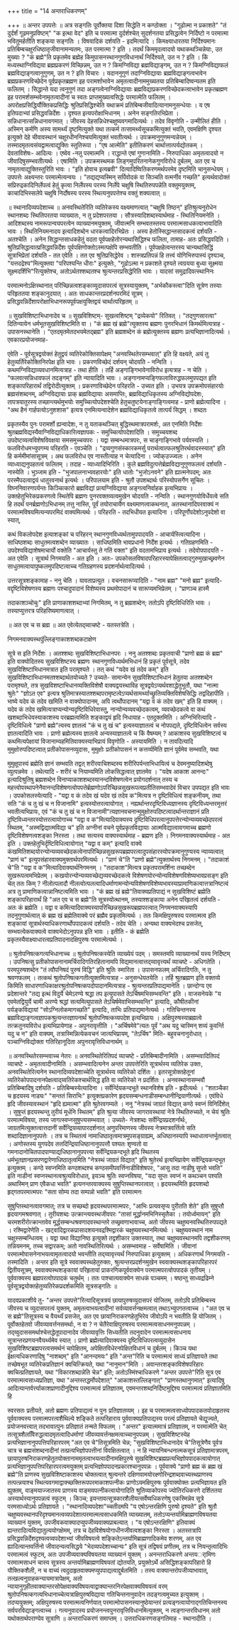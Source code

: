 +++
title = "14 अन्तराधिकरणम्"

+++
॥ अन्तर उपपत्तेः ॥ अत्र सङ्गतिः पूर्वोक्तया दिशा सिद्धेति न कण्ठोक्ता । "गूढोत्मा न प्रकाशते" "तं दुर्दर्शं गूढमनुप्रविष्टम्" "क इत्था वेद" इति च परमात्मा दुर्दर्शश्चेत् सुदर्शनतया प्रसिद्धत्वेन निर्दिष्टो न परमात्मा भवितुमर्हतीति शङ्कया सङ्गतिः । विषयादिकं दर्शयति - इदमित्यादि । किमक्ष्याधारतया निर्दिश्यमानः प्रतिबिम्बचक्षुरधिष्ठातृजीवानामन्यतमः, उत परमात्मा ? इति । तदर्थं किममृदत्वादयो यथाकथञ्चिन्नेयाः, उत मुख्याः ? "कं ब्रह्मे"ति प्रकृतमेव ब्रह्मेह किमुपासनस्थानगुणविधानार्थं निर्दिश्यते, उत न ? इति । किं मध्यस्थाग्निविद्यया ब्रह्मप्रकरणं विच्छिन्नम्, उत न ? किमग्निविद्या ब्रह्मविद्याङ्गम्, उत न ? किमग्निविद्याफलं ब्रह्मविद्याङ्गत्वानुगुणम्, उत न ? इति विचारः । यदाननुगुणं तदाग्निविद्यायाः ब्रह्मविद्याङ्गत्वभावेन ब्रह्मप्रकरणविच्छेदेन पूर्वप्रकृतब्रह्मण इह परामर्शाभावेन अमृतत्वादीनाममुख्यतया प्रतिबिम्बादिष्वन्यतम इति फलितम् । सिद्धान्ते यदा त्वनुगुणं तदा अङ्गत्वेनाग्निविद्यायाः ब्रह्मविद्याप्रकरणविच्छेदकत्वाभावेन प्रकृतब्रह्मण इह परामर्शसम्भवेनामृतत्वादीनां च स्वतः प्राप्तमुख्यत्वसिद्धेः परमात्मेति फलितम् । अपरोक्षप्रसिद्धिर्यौक्तिकप्रसिद्धिः श्रुतिप्रसिद्धिश्चेति यथाक्रमं प्रतिबिम्बजीवादित्यानामनुसन्धेयाः । य एष इतिपदाभ्यां प्रसिद्धवन्निर्देशः । दृश्यत इत्यपरोक्षाभिधानम् । अनेन सङ्गतिरभिप्रेता । सन्निधानात्सन्निधानावगमात् । जीवस्य देहसन्निधेश्चक्षुष्यवगमादित्यर्थः । तदेव विवृणोति - उन्मीलितं हीति । अस्मिन् कर्मणि अस्य सामर्थ्यं दृष्टमित्युक्ते यथा तत्कर्म तत्सामर्थ्यसूचकमित्युक्तं भवति, एवमक्षिणि दृश्यत इत्युक्ते देहे चीवावस्थानं चक्षुरधीननिश्चयमित्युक्तं भवतीत्यर्थः । उपक्रमानुगुणमन्यन्नेयम् । तस्मादमृतत्वसंयद्वामत्वाद्युक्तिः स्तुतिरूपा । "एष आत्मेति" इतीतिकरणं चार्थात्तात्पर्यद्योतकम् । देवताविशेषः- आदित्यः । एष्वेव -नतु परमात्मनि । राद्धान्ते एषां गुणानामिति - निरुपाधिका अमृतत्वादयो न जीवादिषुसम्भवतीत्यर्थः । एषामिति । उपक्रमस्थमक लिङ्गमुपरितनानेकगुणविरोधे दुर्बलम्, अत एव च नामृतत्वाद्युक्तिस्तुरिति भावः । "इति होवाच इत्यब्रवी" दित्यादिष्वितिकरणमर्थपरमेव दृष्टमिति चानुसन्धेयम् । उपपत्तेः अक्ष्यन्तरः परमात्मेत्यन्वयः । "तद्यद्यप्यस्मिन् सर्पिवोदकं वा सिञ्चति वत्मर्नीव गच्छति" इत्यर्थवादोक्तं सप्रिरुद्रकादिनिर्लेपत्वं हेतुं कृत्वा निर्लेपस्य परस्य निर्लेपे चक्षुषि स्थितिरुपपन्नेति वक्तुमयुक्तम्, काचादिभिस्सलेपे चक्षुषि निर्दोषस्य परस्य स्थित्यनुपपत्तेश्च वक्तुं शक्यत्वात् ॥

॥ स्थानादिव्यपदेशाच्च ॥ अनवस्थितेरिति व्यतिरेकस्य वक्ष्यमाणत्वात् "चक्षुषि तिष्ठन्" इतिश्रुत्यनुरोधेन स्थानशब्दः स्थितिपरतया व्याख्यातः, न तु प्रदेशपरतया । सौत्रस्यादिशब्दस्यार्थमाह - स्थितिनियमनेति । आदिशब्दस्य नामरूपान्वयपरत्वेन व्याख्यानमयुक्तम्, जीवात्मनि सम्भवतस्तस्य परमात्मसाधकत्वाभावादिति भावः । स्थितिनियमनादय इत्यादिशब्देन धारकत्वादिरभिप्रेतः । अस्य हेतोस्सिद्धान्तसादकत्वं दर्शयति - अतश्चेति । अनेन सिद्धान्तसाधकहेतुं वदता पूर्वपक्षहेतोरन्यथासिद्धिश्च फलिता, तामाह- अतः प्रसिद्धवदिति । श्रुतिप्रसिद्धत्वात्प्रसिद्धवन्निर्देशः पूर्वपक्षिणोक्तोऽस्मत्पक्षेपि सम्भवतीति । पूर्वपक्षहेत्वन्तरस्य चान्यथासिद्धिं सूत्राभिप्रेतां दर्शयति - तत एवेति । तत एव श्रुतिप्रसिद्धेरेव । शास्त्रप्रतिपन्नं हि तत्त्वं योगिभिरुपास्यं दृश्यञ्च, "यत्तदद्रेश्य"मित्युक्तवा "परिपश्यन्ति धीराः" इत्युक्तेः, "गूढोऽत्मा न प्रकाशते दृश्यते त्वग्रयया बुध्या सूक्ष्मया सूक्ष्मदर्शिभि"रित्युक्तेश्च, अतोऽर्थतश्शब्दतश्च श्रुत्यन्तरप्रसिद्धेरिति भावः । यादसां समुद्रादिवत्स्थानिनः

परमात्मनोऽक्षिस्थानात् परिच्छिन्नत्वशङ्काव्युदासपरत्वं सूत्रस्यायुक्तम्, "अर्भकौकस्त्वा"दिति सूत्रेण तस्याः परिहृततया शङ्कानुदयात् । अतः साधकान्तरप्रदर्शनपरमिदं सूत्रम् । प्रसिद्धवन्निर्देशापरोक्षाभिधानरूपपूर्वपक्षयुक्तिद्वयं चार्थात्परिहृतम् ॥

॥ सुखविशिष्टाभिधानादेव च ॥ सुखविशिष्टम्- सुखत्वशिष्टम् "द्रव्येकयो" रितिवत् । "तद्गुणसारत्वा" दितिन्यायेन धर्मभूतसुखविशिष्टमिति वा । "कं ब्रह्म खं ब्रह्मे"त्युक्तस्य ब्रह्मणः पुनरभिधानं किमर्थमित्यत्राह - उपासनस्थानेति । "एतदमृतमेतदभयमेतद्ब्रह्म" इति ब्रह्मशब्देन कं ब्रह्मेत्युक्तस्य ब्रह्मणः प्रत्यभिज्ञानादित्यर्थः । एवकारप्रयोजनमाह-

एवेति - पूर्वसूत्रद्वयोक्तं हेतुद्वयं व्यतिरेकोक्तिसापेक्षम् "अनवस्थितेरसम्भवात्" इति हि वक्ष्यते, अयं तु हेतुव्यर्तिरेकोक्तिनिरपेक्ष इति भावः । प्रकरणविच्छेदं दर्शयन् चोदयति - नन्विति । कथमग्निविद्याव्यवधानमित्यत्राह - तथा हीति । तर्हि अङ्गाङ्गिभावेनाविरोध इत्यत्राह - न चेति । "फलवत्सन्निधावफलं तदङ्गम्" इति न्यायादिति भावः । अङ्गानामप्यङ्गिफलाविरुद्धफलमुपपद्यत इति शङ्कापरिहारार्थं तद्विरोदीत्युक्तम् । प्रकरणाविच्छेदेन परिहरति - उच्यत इति । उभयत्र उपक्रमोपसंहारयोः ब्रह्मसंशब्दनम्, अग्निविद्यायाः प्राक् ब्रह्मविद्यायाः असमाप्तिः, ब्रह्मविद्याधिकृतस्य अग्निविद्योपदेशः, तापत्रयातुरस्य तच्छान्त्यर्थमुभयोः समुच्चित्योपदेशश्चेति हेतुचतुष्टयेनाङ्गाङ्गित्वमाह - प्राणो ब्रह्मेत्यादिना । "अथ हैनं गार्हपत्योऽनुशशास" इत्यत्र एनमित्यन्वादेशेन ब्रह्मविद्याधिकृतत्वे तात्पर्यं सिद्धम् । शब्दतः

प्रकृतस्यैव पुनः परामर्शो ह्यन्वादेशः, न तु यताकथञ्चित् बुद्धिस्थमात्रपरामर्शः, अत एनमिति निर्देशः श्रुतब्रह्मविद्यस्यैवाग्निविद्याधिकारित्वज्ञापकः - समुच्चित्योपदेशादिति । समुच्चयशब्द उपदेष्टव्यत्वविशेषविवक्षया समसमुच्चयपरः । यद्वा सम्बन्धमात्रपरः, स चाङ्गाङ्गिभावे पर्यवस्यति । फलविरोधमभ्युपगम्य परिहरति - एवञ्चेति । "द्रव्यगुणसंस्कारकमर्सु परार्थत्वात्फलश्रुतिरर्थवादस्स्यात्" इति हि कर्ममीमांसासूत्रम् । अथ फलविरोध एव नास्तीत्याह न चेत्यादिना । ज्योक्उज्ज्वलः । अनेन व्याध्याद्यनुपहतत्वं फलितम् । तदाह - व्याध्यादिभिरिति । कुले ब्रह्मविदुत्पत्तेर्ब्रह्मविद्यानुगुणफलत्वं दर्शयति - नास्येति । भुञ्जाम इति - "भुजपालनाभ्यवहारयोः" इति धातोः "भुजोऽनवने" इति ह्यात्मनेपदम्; अतः परस्मैपदत्वाद्वयं धातुरवनार्थ इत्यर्थः । परिपालयाम इति - श्रुतौ उपशब्दार्थः परिस्योपसर्गेण सूचितः । विघ्ननिवारणपर्यन्तः किञ्चित्कारो ब्रह्मविद्यां प्रत्यग्निविद्याया अङ्गत्वनिर्वाहक इत्यभिप्रायः । उक्तहेतुभिरेकप्रकरणत्वे स्थितेपि ब्रह्मणः पुनरवक्तव्यत्वमुखेन चोदयति - नन्विति । स्थानगुणयोविर्धेयत्वे सति हि तदर्थं पनर्ब्रह्मणोऽभिधानम् तत्तु नास्ति, पूर्वं तयोराचार्येण वक्ष्यमाणत्वाकथनात्, अतस्थानादिपरवाक्यं न परमात्मविषयमित्यन्यपरमिदं वाक्यमित्यर्थः । परिहरति - तदभिधीयत इत्यादिना । परिपूर्णोपदेशोऽनुपदेशो वा स्यात्,

कथं विकलोपदेश इत्याशङ्कां च परिहरन् स्थानगुणविध्यर्थतामुपपादयति - आचार्यस्त्वित्यादिना । साधिष्ठशब्दः साधुतमत्वशब्देन व्याख्यातः । साधिष्ठमिति भावप्रधानो निर्देश इत्यर्थः । गतिग्रहणमिति - उपदेश्यविद्याशेषमाचार्यो वक्तेति "आचार्यस्तु ते गतिं वक्ता" इति वदतामभिप्राय इत्यर्थः । तदेवोपपादयति - अत एवेति । सूत्रार्थ निगमयति - अत इति । अतः- उपकोसलविषादपरिहारस्यापेक्षितत्वाद्गुरुमुखाच्छ्रवणेन साधुतमत्वायापुष्कलमुपदिष्टत्वाच्च गतिग्रहणस्य प्रदशर्नार्थत्वादित्यर्थः ।

उत्तरसूत्रशङ्कामाह - ननु चेति । यावताप्रत्युत । वचनसारूप्यादिति - "नाम ब्रह्म" "मनो ब्रह्म" इत्यादि- वद्दृष्टिविशेषणस्य ब्रह्मणः पश्चादुपादानं विशेष्यस्य प्रथमोपादानं च सारूप्यमभिप्रेतम् । "प्राणञ्च हास्मै

तदाकाशञ्चोचुः" इति प्राणाकाशशब्दाभ्यां निगमितम्, न तु ब्रह्मशब्देन; ततोऽपि दृष्टिविधिरिति भावः । तस्याप्युत्तरत्र परिहरिष्यमाणत्वात् ।

॥ अत एव च स ब्रह्म ॥ अत एवेत्येतद्य्वाचष्टे - यतस्तत्रेति ।

निगमनवाक्यस्थपुंल्लिङ्गाकाशशब्दकटाक्षेण

सूत्रे स इति निर्देशः । अतश्शब्दः सुखविशिष्टाभिधानपरः । ननु अतश्शब्दः प्रकृतवाची "प्राणो ब्रह्म कं ब्रह्म" इति वाक्योदितस्य सुखविशिष्टस्य ब्रह्मणः स्थानगुणविध्यर्थमभिधानं हि प्रकृतं पूर्वसूत्रे, तदेव सुखविशिष्टाभिधानमत्रात इति परामृश्यते । तत् कथं "यदेव खं तदेव कम्" इति सुखविशिष्टाभिधानमतश्शब्दार्थतयोच्यते ? उच्यते- सामान्येन सुखविशिष्टाभिधानं हेतुतया अतश्शब्देन परामृश्यते, तत्र सुखविशष्टाभिधानव्यक्तिविशेषौ वाक्यद्वयस्थाविह सूत्रद्वयेऽप्यर्थवशाद्धेतुभूतौ, यथा "नात्मा श्रुतेः" "ज्ञोऽत एव" इत्यत्र श्रुतिमात्रस्यातश्शब्दपरामृष्टत्वेऽप्यर्थसामर्थ्याच्छ्रुतिव्यक्तिविशेषसिद्धिः तद्वदिहापीति । भाष्ये यदेव कं तदेव खमिति न वाक्योपादानम्, अपि त्वर्थोपादानम् "यद्वा व कं तदेव खम्" इति हि वाक्यम् । यदेव कं तदेव खमित्यत्राप्यन्योन्यदृष्टिविधिरेवास्तु, नान्योन्यव्यवच्छेदकत्वम्, व्यवच्छेदकत्वे वा कथं खशब्दाभिधेयस्याकाशस्य परब्रह्मत्वमिति शङ्काद्वयं हृदि निधायाह - एतदुक्तमिति । अग्निभिरित्यादि - दृष्टिविधित्वे "प्राणो ब्रह्मे"त्यस्य ज्ञातत्वं "कं च तु खं च" इत्यस्याज्ञातत्वं च नोपपद्यते, दृष्टिविधित्वेन सर्वस्य ज्ञातत्वादिति भावः । प्राणो ब्रह्मेत्यस्य ज्ञातत्वे अन्यस्याज्ञातत्वे च किं वैषम्यम् ? आकाशस्य सुखविशिष्टत्वं च कथमित्यपेक्षायां विजानाम्यहमितिवाक्यस्याभिप्रायं विवृणोति - अस्यायमिति । न तावदित्यादि मुमुक्षोरुपदिष्टत्वात् प्रतीकोपासनव्युदासः, मुमुक्षोः प्रतीकोपासनं न कत्तर्व्यमिति ज्ञानं पूर्वमेव सम्भवति, यथा

मुमुक्षूपास्यं ब्रह्मेति ज्ञानं सम्भवति तद्वत् शरीरवाचिशब्दस्य शरीरिपर्यन्ताभिधायित्वं च देवमनुष्यादिशब्देषु व्युत्पन्नमेव । तथेत्यादि - शरीरं च नियाम्यमिति लोकसिद्धत्वात् ज्ञातमेव । "यदेष आकाश आनन्दः" इत्यादिश्रुतिषु ब्रह्मशब्देन विनाप्याकाशशब्दस्यानन्दविशेषणत्वेन प्रयोगदर्शनात् तस्य च महत्त्वोपस्थापनेनैवानन्दविशेषणत्वोपपत्तेर्ब्रह्मणोऽपरिच्छिन्नसुखरूपत्वप्रतीतिसम्भवादेवं विचार उपपद्यत इति भावः । उपकोसलस्येत्यादि - "यद्वा व कं तदेव खं यदेव खं तदेव क"मित्यत्र न दृष्टिविधित्वं शङ्कनीयम्, तथा सति "कं च तु खं च न विजानामि" इत्यस्योत्तरत्वायोगात् । नह्यर्थान्तरदृष्टिविध्यज्ञानस्य दृष्टिविध्यन्तरमुत्तरं भवतीत्यभिप्रायः, एवं "कं च तु खं च न विजानामी"त्यज्ञानवचनान्मुमुक्षोरुपदिष्टत्वादर्थान्तराज्ञानं प्रति दृष्टिविध्यन्तरस्योत्तरत्वायोगाच्च "यद्वा व क"मित्यादिवाक्यस्य दृष्टिविधिपरत्वानुपपत्तेरन्योन्यव्यवच्छेदपरत्वं स्थितम्, "अस्मद्विद्यात्मविद्या च" इति अग्नीनां वचने पूर्वप्रकृतविद्यायाः आत्मविद्यात्वावगमाच्च ब्रह्मणो दृष्टिविशेषणत्वशङ्का निरस्ता । तथा सत्यस्य वाक्यस्यार्थमाह - ब्रह्मण इति । निगमनवाक्यस्यार्थमाह - अत इति । उक्तहेतुभिर्दृष्टिविधित्वायोगात् "यद्वा व कम्" इत्यादि वाक्ये कंखमितिशब्दयोरन्योन्यव्यवच्छेदकत्वेनापरिच्छिन्नसुखरूपब्रह्मपरत्वादुपसंहारस्योपक्रमानुगुण्यस्य न्याय्यत्वात् "प्राणं च" इत्युपसंहारवाक्यमुक्तार्थपरमित्यर्थः । "प्राणं चे"ति "प्राणो ब्रह्मे"त्युक्तार्थस्य निगमनम् । "तदाकाशं चे"ति "यद्वा व क"मित्यादिवाक्यार्थनिगमनम् । "तदाकाश"मित्यत्र प्रकृतपरामर्शिना तच्छब्देन सुखरूपत्वमभिप्रेतम् । कखयोरन्योन्यव्यवच्छेद्यव्यवच्छेदकत्वे विशेषणयोरन्योन्यविशेषणविशेष्यभावप्रसङ्ग इति चेत् ततः किम् ? नीलोत्पलादौ नीलत्वोत्पलत्वादिधर्माणामन्योन्यविशेषणविशेष्यभावस्याप्रामाणिकत्वात्तत्रानिष्टत्वं अत्र तु प्रामाणिकत्वान्नानिष्टत्वमिति भावः । "कं ब्रह्म खं ब्रह्मे"तिवाक्यप्रतिपाद्यं न सुखविशिष्टं ब्रह्मेति शङ्कापरिहारार्थं हि "अत एव च स ब्रह्मे"ति सूत्रस्योत्थानम्, तस्याश्शङ्काया अनेन परिहृतत्वं दर्शयति - अतः कं ब्रह्मेति । यद्वा व कमित्यादिवाक्यस्यापरिच्छिन्नसुखरूपब्रह्मपरत्वात् निगमनवाक्यस्यापि तदनुगुणार्थत्वात् कं ब्रह्म खं ब्रह्मेतिवाक्ये परं ब्रह्मैव प्रकृतमित्यर्थः । ततः किमक्षिपुरुषस्य परमात्मत्व इति शङ्कायां सूत्रार्थस्याधिकरणार्थोपपादकत्वं दर्शयति - तदेव चेति । अन्यथा वाक्यभेदश्च प्रसजेत्, सम्भवत्येकवाक्यत्वे वाक्यभेदोऽनुपपन्न इति भावः । इतीति - कं ब्रह्मेति प्रकृतस्यैवाक्ष्याधारत्वप्रतिपादनादक्षिपुरुषः परमात्मेत्यर्थः ।

॥ श्रुतोपनिषत्कगत्यभिधानाच्च ॥ श्रुतोपनिषत्कस्येति व्याख्येयं पदम् । समस्तमपि व्याख्यानार्थं यस्य निर्दिष्टम् । उपनिषत्सु प्रतीकोपासनानामर्चिरादिगतिरहितानामपि विद्यमानत्वात्तद्य्वावृत्त्यर्थं व्याचष्टे - अधिगतेति । परमपुरुषशब्देन "तं त्वौपनिषदं पुरुषं विद्धि" इति श्रुतिः स्मारिता । उपासनफलम् अर्चिरादिगतिः, न तु श्रवणफलम् । तत्कथं श्रुतोपनिषत्कगतीत्युक्तमित्यत्राह - अनुसन्धेयतयेति । तर्हि श्रुतब्रह्मण इति वक्तव्ये किमिति साधारणाधिकाक्षरश्रुतोपनिषत्कपदोपादानमित्यत्राह - श्रुत्यन्तरप्रतिपाद्यमानेति । छान्दोग्य एव प्रदेशान्तरे "तद्य इत्थं विदुर्ये चेमेऽरण्ये श्रद्धा तप इत्युपासते तेऽर्चिषमभिसम्भवन्ति" इति । वाजसनेयके "य एवमेतद्वियुर्ये चामी अरण्ये श्रद्धां सत्यमित्युपासते तेऽचिर्षमेवाभिसम्भवन्ति" इत्यादिः, कौषीतकीनां पर्यङ्कविद्यायां "सोऽग्निलोकमागच्छति" इत्यादिः, ताभिः प्रतिपाद्यमानेत्यर्थः । गतिचिन्तनस्य ब्रह्मविद्याङ्गत्वज्ञापकश्रुत्यन्तरज्ञापनार्थं श्रुतोपनिषत्कव्यपदेश इत्यभिप्रायः । अक्षिपुरुषस्याब्रह्मत्वे तत्क्रतुनयविरोध इत्यभिप्रायेणाह - अपुनरावृत्तीति । "अर्चिषमेवे"त्यतः पूर्वं "अथ यदु चास्मिन् शव्यं कुवर्न्ति यदु च न" इति वाक्यम्, तत्रास्मिन्नित्येकवचनं जात्यभिप्रायम्, "तेऽर्चिष" मिति- बहुवचनानुरोधात् । पञ्चाग्निविद्योक्ता गतिरिहानूदिता अपुनरावृत्तिविधानार्थम् ॥

॥ अनवस्थितेरसम्भवाच्च नेतरः ॥ अनवस्थितेरितिपदं व्याचष्टे - प्रतिबिम्बादीनामिति । असम्भवादितिपदं व्याचष्टे - अमृतत्वादीनामिति । असम्भवादित्यनेन अन्तर उपपत्तेरिति सूत्रार्थस्य व्यतिरेक उक्तः, अनवस्थितेरित्यनेन स्थानादिव्यपदेशाच्चेति सूत्रार्थस्य व्यतिरेको दर्शितः । इतरसूत्रोक्तहेतूनां व्यतिरेकोपपादनानपेक्षत्वाद्य्वतिरेकश्चार्थसिद्ध इति वा व्यतिरेको न प्रदर्शितः । अनवस्थानासम्भवौ प्रतिबिम्बादिषु दर्शयति - प्रतिबिम्बस्येत्यादिना । सर्वेर्न्दियकन्दभूते स्थानविशेष इति - हृदीत्यर्थः । "शतञ्चैका च हृदयस्य नाड्यः" "सन्ततं सिराभिः" इत्युक्तप्रकारेण हृदयसम्बन्धनाडीसम्बन्धानीन्द्रियाणीत्यर्थः । एवंविधे हृदि जीवस्यावस्थानं "हृदि ह्यमात्मा" इति श्रुतेरवगम्यते । ननु "नेत्रस्थं जाग्रतं विद्यात् कण्ठे स्वप्नं विनिर्दिशेत् । सुषुप्तं हृदयस्थन्तु तुरीयं मूर्धनि स्थितम्" इति श्रुत्या जीवस्य जागरावस्थायां नेत्रे स्थितिरुच्यते, न चेयं श्रुतिः परमात्मविषया, तस्य जागत्स्वप्नसुषुप्त्यसम्भवात् । उच्यते- नेत्रशब्दः सर्वेन्द्रियप्रदशर्नार्थः, जाग्रतमित्युक्तत्वात्तदानीं सर्वेन्द्रियव्यापारदर्शनात् अणुपरिमाणस्य जीवस्य नेत्रमात्रवर्त्तित्वे सति शब्दादिज्ञानानुपपत्तेः । तत्र च स्थितत्वं नामाधिष्ठातृत्वमात्रमुपसङ्ग्राह्यम्, अधिष्ठानस्यापि स्थाधात्वन्तर्भूतत्वात् । अणोस्तस्य युगपदेव तत्तदिन्द्रियाधिष्ठानानुपपत्तौ पश्यतः शृण्वतो वा गमनादानोचितपादपाण्याद्यधिष्ठानानुपपत्त्या सर्वेन्द्रियकन्दभूते हृदि स्थितस्य धर्मभूतज्ञानप्रसरणद्वारेणाधिष्ठातृत्वमिति "नेत्रस्थं जाग्रतं विद्यात्" इति श्रुतेरर्थ इत्यभिप्रायेण सर्वेन्द्रियकन्दभूत इत्युक्तम् । कण्ठे स्वप्नमिति कण्ठशब्दश्च कण्ठसमीपवर्त्तिनाडीविशेषपरः, "आसु तदा नाडीषु सुप्तो भवति" इति नाडीनां स्वप्नस्थानत्वश्रुत्यविरोधात्, इयञ्च श्रुतिः स्वप्नविषया, "यदा सुप्तः स्वप्नं न कथञ्चन पश्यति अथास्मिन् प्राण एवैकधा भवति" इत्यनन्तरवाक्यस्य सुषुप्तिस्थानपरत्वात् । हृदयस्थमिति हृदयशब्दो हृद्गतपरमात्मपरः "सता सोम्य तदा सम्पन्नो भवति" इति परमात्मनः

सुषुप्तिस्थानत्वावगमात्; तत्र च सच्छब्दो हृदयस्थपरमात्मपरः, "आभिः प्रत्यवसृप्य पुरीतति शेते" इति सुषुप्तौ हृदयागमश्रवणात् । तुरीयशब्दः उत्क्रान्त्यवस्थजीवपरः "तासां मूर्द्धानमभिनिस्सृतैका । तयोर्ध्वमायन्" इति चरमशरीरोत्क्रान्तावेव मूर्द्धसम्बन्धश्रवणादवस्थान्तरे तच्छ्रवणाभावाच्च, अतो जीवस्य चक्षुष्यनवस्थितिरुपपद्यते । रश्मिद्वारेणेति - खट्वादिद्वारकप्रासादशयनवद्रश्मिद्वारकं चक्षुष्यवस्थानमित्यर्थः । चक्षुष्यवस्थानं नाम चक्षुस्सम्बन्धित्वम् । यद्वा यथा विद्यानिष्ठ इत्युक्ते तद्वशीकार उक्तस्यात्, तथा चक्षुष्यवस्थानमपि तद्वशीकरणम् तन्नियमनम्, तच्च सद्वारकम्; अतो नावस्थितिरित्यर्थः । असम्भवमाह - सर्वेषामिति । जीवानां परमात्मोपासनेनाभयत्वामृतत्वादयो भवन्तीति तद्य्वावृत्त्यर्थं निरुपाधिका इत्युक्तम् । अधिकरणार्थं निगमयति - तस्मादिति । अन्तर इति सूत्रे स्ववाक्यस्थहेतुरुक्तः, श्रुत्यन्तरप्रदर्शनमुखेन स्ववाक्यस्थशङ्कापरिहारपरं द्वितीयसूत्रम्, स्ववाक्यस्थशङ्कायां परिहृतायां प्राकरणिकपूर्ववाक्येन परमात्मपरत्वोपपादकं तृतीयम् । पूर्ववाक्यस्य ब्रह्मपरत्वोपपादकं चतुर्थम् । ततः पाश्चात्यवाक्येन साधकं पञ्चमम् । षष्ठन्तु साध्यद्रढिम्ने पूर्वसूत्रद्वयोक्तहेतुव्यतिरेकप्रदर्शकमिति सूत्रसङ्गतिः ॥

यादवप्रकाशीये तु- "अन्तर उपपत्ते"रित्यादिसूत्रत्रयं छायापुरुषव्युदासपरं योजितम्, ततोऽपि प्रतिबिम्बस्य जीवस्य च व्युदासपरत्वं युक्तम्, अमृतत्वाभयत्वादीनां सर्वव्यावर्त्तनक्षमत्वात् तथाऽभ्युपगतत्वाच्च । "अत एव च स ब्रह्मे"तिसूत्रस्य च वैयर्थ्यं प्रसजेत्, अत एव छायानिराकरणहेतुभिरेव जीवोऽपि न भवतीति हि योजितम् । पूर्वोक्तहेतवो जीवव्यावर्त्तनसमर्थाः, न वा ? न चेतैरेवाक्षिपुरुषस्य परमात्मत्वसाधनमनुपपन्नम् । तद्य्वुदाससमर्थाश्चेत्तद्धेतूपादानादेव जीवव्यावृत्तिः सिध्यतीति तदनुवादेन परमात्मत्वसाधनाय सूत्रान्तरप्रणयनवैयर्थ्यमेव स्यात् । प्राणो ब्रह्मेत्यादिवाक्यस्य दृष्टिविधिपरत्वव्युदासेन सुखविशिष्टब्रह्मपरत्वसमर्थनं चापेक्षितम्, अपेक्षितविधेरनपेक्षितविधानं च दुर्बलम् । किञ्च यथा ईक्षत्यधिकरणादिषु "नाशब्दम्" इति "आनन्दमयः" इति "अन्त"रिति च परमात्मत्वं साध्यं प्रतिज्ञायते तथा तच्छेषभूत व्यतिरेकप्रतिज्ञानं क्वचित्क्रियते, यथा "नानुमान"मिति । अवान्तरशङ्काविशेषपरिहारः क्वचित्प्रतिज्ञायते, यथा "विकारशब्दान्नेति चेन्न" इति; अतोऽस्मिंश्चाधिकरणे "अन्तर उपपत्ते"रिति सूत्र एव परमात्मत्वसाध्यप्रतिज्ञा, यथा "अन्तस्तद्धर्मोपदेशात्" "आकाशस्तल्लिङ्गात्" "प्राणस्तथानुगमात्" इत्यादिषु आदित्यान्तर्वर्त्त्याकाशप्राणादीनुद्दिश्य परमात्मत्वं प्रतिज्ञातम्, एवमन्तरशब्दनिर्दिष्टमुद्दिश्य परमात्मत्वं प्रतिज्ञातमिति हि

स्वरसतः प्रतीयते, अतो ब्रह्मणः प्रतिपाद्यत्वं न पुनः प्रतिज्ञातव्यम् । इह च परमात्मत्वसाध्योपपादकतयोदाहृतस्य पूर्ववाक्यस्य परमात्मपरत्वशैथिल्ये शङ्किते तत्परिहाराय पूर्ववाक्यप्रतिपाद्यस्य परत्वं प्रतिज्ञायते चेद्युज्यते, प्रयोजनवत्त्वात् तदभावात्पुनः प्रतिज्ञातं तन्मते विफलम् । "अन्तर" इत्यात्ममात्रं प्रतिज्ञातम्, न परमात्मेति चेत् तत्सूत्रशैलवििरुद्धत्वादमृतत्वादिधर्माणां जीवव्यावर्त्तनक्षमत्वाच्चानुपपन्नम् । सुखविशिष्टस्येह प्रत्यभिज्ञानानुपपत्तिपरिहारपरम् "अत एव चे"तिसूत्रमिति चेन्न; "सुखविशिष्टाभिधानादेव चे"तिसूत्रेणैव पूर्वत्र चात्र च ब्रह्मसंशब्दनादीनां तत्प्रत्यभिज्ञोपपत्तीनां विवक्षितत्वात् । न हि न्यायनिबन्धनात्मकसूत्रं प्रतिज्ञामात्रपरम्, छायापुरुषनिराकरणहेतुतयोक्तानाममृतत्वाभयत्वादीनामक्षिपुरुषे सुखविशिष्टब्रह्मप्रत्यभिज्ञोपपादकत्वायोगात् प्रत्यभिज्ञानुपपत्तिपरिहारपरत्वमयुक्तम् प्रत्यभिज्ञोपपादनप्रकारश्चानुपपन्नः । पूर्ववाक्ये "प्राणो ब्रह्म कं ब्रह्म खं ब्रह्मे"ति प्राणस्य सुखविशिष्टाकाशस्य चोक्तत्वात् श्रुत्यन्तरे दक्षिणवामयोरक्ष्णोरिन्द्रशब्दवाच्यस्थप्राणस्य तत्पत्न्नयाश्च स्थित्यवगमाद्वाक्च्छक्तिरूपपरमाकाशपत्नीकः प्राणोऽयमक्षिपुरुषः पूर्ववाक्योक्तः प्रत्यभिज्ञायत इति ह्युक्तम्, वाङ्मयाज्जातस्य प्राणस्य वाङ्मयपत्नीकत्वायोगादिति श्रुतिव्याकोपस्य ज्योतिरधिकरणे दर्शिततया अस्यार्थस्यानुपपन्नत्वं स्फुटम् । किञ्च; इयन्तावत्सूत्रकारशैलीयत्सर्वेष्वधिकरणेषु एकस्मिन्नेव सूत्रे परमसाध्योऽर्थः प्रतिज्ञायते । "स्थानादिव्यपदेशा"च्चतीदमपि "य एषोऽन्तरक्षिणि पुरुषो दृश्यते" इति श्रुतौ चक्षुष्यवस्थानपरिदृश्यमानत्वव्यपदेशात्परमात्मत्वसाधकमिति व्याख्यातम्, ततोऽप्यन्तर्यामिब्राह्मणविषयतया व्याख्यानं युक्तम्, उपजीवकवाक्यादप्युपजीव्यवाक्यप्राबल्यात् । "य एषोऽन्तरक्षिणि" इतिवाक्यं ह्यन्तरादित्यविद्यातुल्ययोगक्षेमम्, तत्र च देहविशेषयोगाधीनजीवत्वशङ्का निरस्ता । अतस्तत्रापि प्रसिद्धवन्निर्देशदृश्यत्वव्यपदेशाभ्यां जीवविषयत्वे शङ्कितेऽन्तर्यामिब्राह्मणादिकमेव शरणम्, अत एव ह्यादित्यान्तवर्त्तिनो जीवादन्यत्वसिद्धये "भेदव्यपदेशाच्चान्यः" इति सूत्रं तद्विषयं प्रणीतम्, तत्र च नियन्तृत्वादिभिः परमात्मत्वं स्फुटम्, अतः उपजीव्यवाक्यविषयतया व्याख्यानं युक्तम् । अनन्तराधिकरणे अन्तयर्ामिणः परमात्मसाधनं चास्य सूत्रस्य अन्तर्यामिब्राह्मणविषयतां द्योतयति, प्रयुक्तेऽर्थे असिद्धिशङ्कापरिहारो हि यौक्तिकशैली, न च वाच्यं त्वदुदाहृतवाक्यमप्युपपाद्यत्वाद्दुर्बलमिति । तस्य वाक्यान्तरोपजीव्याभावात्, तत्खल्वनुग्राहकन्यायमात्रापेक्षम्, अतो न्यायानुगृहीतवाक्यान्तरसोपेक्षवाक्यविषयत्वाद्वाक्यान्तरनिरपेक्षवाक्यविषयत्वं वरम् श्रुतोपनिषत्कगत्यभिधानाच्चेत्यत्राक्षिपुरुषविद्याया गतिचिन्तनानुवादेन तदङ्गत्वमुच्यत इत्युक्तम् । तदप्ययुक्तम्; अक्षिपुरुषस्य परमात्मत्वनिर्णयात् परमात्मोपासनस्यानुष्ठेयान्तरं प्रत्यङ्गत्वायोगाद्गतिचिन्तनस्य सर्वपरविद्याङ्गत्वाच्च । गत्यनुवादस्य प्रयोजनन्त्वपुनरावृत्तिविधानमित्युक्तम्, न त्वङ्गान्तरविधानम् अतो यथोक्तार्थपराण्येव सूत्राणि ॥ अन्तराधिकरणं समाप्तम् । उत्तराधिकरणसङ्गतिमाह - स्थानादीति ।

